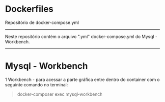 # Dockerfiles
Repositório de docker-compose.yml
<hr>

Neste repositório contém o arquivo ".yml" docker-compose.yml do Mysql - Workbench.

<hr>

# Mysql - Workbench

1 Workbench - para acessar a parte gráfica entre dentro do container com o seguinte comando no terminal:
> docker-composer exec mysql-workbench